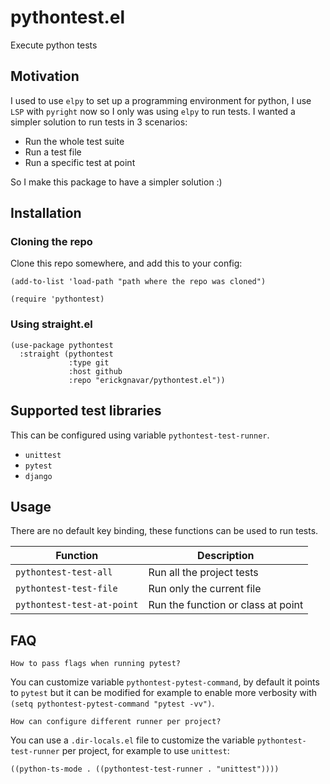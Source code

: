 # pythontest.el

Execute python tests

## Motivation

I used to use `elpy` to set up a programming environment for python, I use `LSP` with `pyright` now so I only was using
`elpy` to run tests. I wanted a simpler solution to run tests in 3 scenarios:

- Run the whole test suite
- Run a test file
- Run a specific test at point

So I make this package to have a simpler solution :)

## Installation

### Cloning the repo

Clone this repo somewhere, and add this to your config:

```elisp
(add-to-list 'load-path "path where the repo was cloned")

(require 'pythontest)
```

### Using straight.el

```emacs-lisp
(use-package pythontest
  :straight (pythontest
             :type git
             :host github
             :repo "erickgnavar/pythontest.el"))
```

## Supported test libraries

This can be configured using variable `pythontest-test-runner`.

- `unittest`
- `pytest`
- `django`

## Usage

There are no default key binding, these functions can be used to run tests.

| Function                   | Description                        |
|----------------------------|------------------------------------|
| `pythontest-test-all`      | Run all the project tests          |
| `pythontest-test-file`     | Run only the current file          |
| `pythontest-test-at-point` | Run the function or class at point |

## FAQ

`How to pass flags when running pytest?`

You can customize variable `pythontest-pytest-command`, by default it points to `pytest` but it can be modified for
example to enable more verbosity with `(setq pythontest-pytest-command "pytest -vv")`.

`How can configure different runner per project?`

You can use a `.dir-locals.el` file to customize the variable `pythontest-test-runner` per project, for example to use
`unittest`:

```emacs-lisp
((python-ts-mode . ((pythontest-test-runner . "unittest"))))
```
